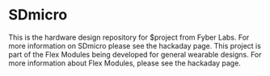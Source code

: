 SDmicro
========

This is the hardware design repository for $project from Fyber Labs.  For more information on
SDmicro please see the hackaday page.  This project is part of the Flex Modules being developed
for general wearable designs.  For more information about Flex Modules, please see the hackaday page.
